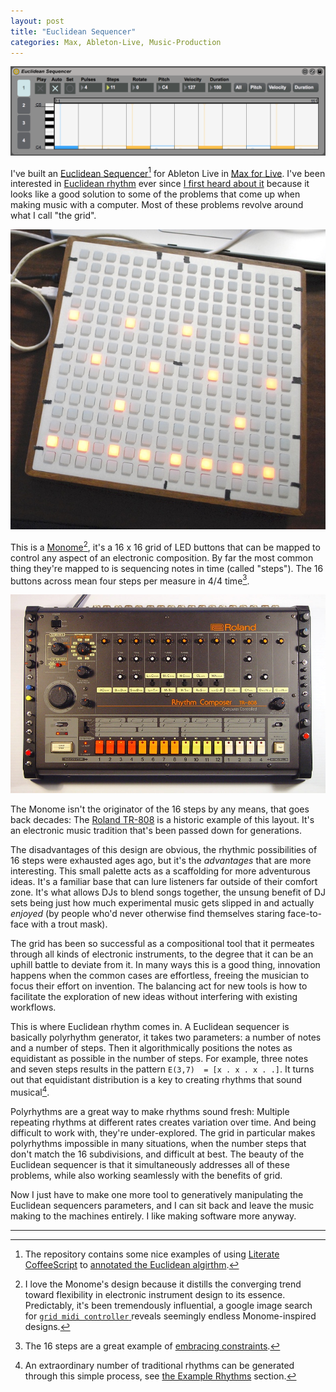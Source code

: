 ```yaml
---
layout: post
title: "Euclidean Sequencer"
categories: Max, Ableton-Live, Music-Production
---
```


![Euclidean Sequencer](/assets/2016-05-22-euclidean-sequencer.png)

I've built an [Euclidean Sequencer](https://github.com/robenkleene/euclidean-sequencer)[^literate] for Ableton Live in [Max for Live](https://www.ableton.com/en/live/max-for-live/). 
I've been interested in [Euclidean rhythm](https://en.wikipedia.org/wiki/Euclidean_rhythm) ever since [I first heard about it](http://createdigitalmusic.com/2011/03/circles-and-euclidian-rhythms-off-the-grid-a-few-music-makers-that-go-round-and-round/) because it looks like a good solution to some of the problems that come up when making music with a computer. Most of these problems revolve around what I call "the grid".

![Monome](/assets/2016-05-22-monome.jpeg)

This is a  [Monome](https://en.wikipedia.org/wiki/Monome)[^monome], it's a 16 x 16 grid of LED buttons that can be mapped to control any aspect of an electronic composition. By far the most common thing they're mapped to is sequencing notes in time (called "steps"). The 16 buttons across mean four steps per measure in 4/4 time[^constraints]. 

![808](/assets/2016-05-22-808.jpeg)

The Monome isn't the originator of the 16 steps by any means, that goes back decades: The [Roland TR-808](https://en.wikipedia.org/wiki/Roland_TR-808) is a historic example of this layout. It's an electronic music tradition that's been passed down for generations.

The disadvantages of this design are obvious, the rhythmic possibilities of 16 steps were exhausted ages ago, but it's the *advantages* that are more interesting. This small palette acts as a scaffolding for more adventurous ideas. It's a familiar base that can lure listeners far outside of their comfort zone. It's what allows DJs to blend songs together, the unsung benefit of DJ sets being just how much experimental music gets slipped in and actually *enjoyed* (by people who'd never otherwise find themselves staring face-to-face with a trout mask).

The grid has been so successful as a compositional tool that it permeates through all kinds of electronic instruments, to the degree that it can be an uphill battle to deviate from it. In many ways this is a good thing, innovation happens when the common cases are effortless, freeing the musician to focus their effort on invention. The balancing act for new tools is how to facilitate the exploration of new ideas without interfering with existing workflows. 

This is where Euclidean rhythm comes in. A Euclidean sequencer is basically polyrhythm generator, it takes two parameters: a number of notes and a number of steps. Then it algorithmically positions the notes as equidistant as possible in the number of steps. For example, three notes and seven steps results in the pattern `E(3,7)  = [x . x . x . .]`. It turns out that equidistant distribution is a key to creating rhythms that sound musical[^traditional].

Polyrhythms are a great way to make rhythms sound fresh: Multiple repeating rhythms at different rates creates variation over time.  And being difficult to work with, they're under-explored. The grid in particular makes polyrhythms impossible in many situations, when the number steps that don't match the 16 subdivisions, and difficult at best. The beauty of the Euclidean sequencer is that it simultaneously addresses all of these problems, while also working seamlessly with the benefits of grid.

Now I just have to make one more tool to generatively manipulating the Euclidean sequencers parameters, and I can sit back and leave the music making to the machines entirely. I like making software more anyway.

* * *

[^literate]: The repository contains some nice examples of using [Literate CoffeeScript](http://coffeescript.org/#literate) to [annotated the Euclidean algirthm](https://github.com/robenkleene/euclidean-sequencer/blob/master/source/src/coffee/bjorklund.litcoffee).

[^monome]: I love the Monome's design because it distills the converging trend toward flexibility in electronic instrument design to its essence. Predictably, it's been tremendously influential, a google image search for [`grid midi controller` ](https://www.google.com/search?q=grid+midi+controller&tbm=isch&gws_rd=ssl) reveals seemingly endless Monome-inspired designs.

[^constraints]: The 16 steps are a great example of [embracing constraints](https://gettingreal.37signals.com/ch03_Embrace_Constraints.php).

[^traditional]: An extraordinary number of traditional rhythms can be generated through this simple process, see [the Example Rhythms](https://github.com/robenkleene/euclidean-sequencer#example-rhythms) section.